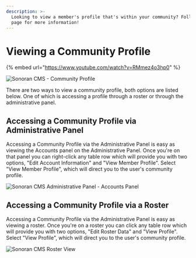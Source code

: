 ```yaml
---
description: >-
  Looking to view a member's profile that's within your community? Follow this
  page for more information!
---
```


# Viewing a Community Profile

{% embed url="https://www.youtube.com/watch?v=RMmez4o3hp0" %}

![Sonoran CMS - Community Profile](https://i.imgur.com/wXLmV2I.png)

There are two ways to view a community profile, both options are listed below. One of which is accessing a profile through a roster or through the administrative panel.

## Accessing a Community Profile via Administrative Panel

Accessing a Community Profile via the Administrative Panel is easy as viewing the Accounts panel on the Administrative Panel. Once you're on that panel you can right-click any table row which will provide you with two options, "Edit Account Information" and "View Member Profile". Select "View Member Profile", which will direct you to the user's community profile.

![Sonoran CMS Administrative Panel - Accounts Panel](../../.gitbook/assets/brave\_k7Oehc1C0N.png)

## Accessing a Community Profile via a Roster

Accessing a Community Profile via the Administrative Panel is easy as viewing a roster. Once you're on a roster you can click any table row which will provide you with two options, "Edit Roster Data" and "View Profile". Select "View Profile", which will direct you to the user's community profile.

![Sonoran CMS Roster View](../../.gitbook/assets/brave\_u4vnTEMMeO.png)
